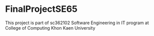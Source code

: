 # FinalProjectSE65
This project is part of sc362102 Software Engineering in IT program at College of Computing Khon Kaen University
